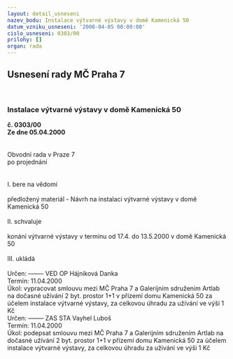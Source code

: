 ```yaml
---
layout: detail_usneseni
nazev_bodu: Instalace výtvarné výstavy v domě Kamenická 50
datum_vzniku_usneseni: '2000-04-05 00:00:00'
cislo_usneseni: 0303/00
prilohy: []
organ: rada
---
```

<div id="ucUsn_pList" class="usn">
	<span><h2>Usnesení rady MČ Praha 7 </h2>
<br></span><div class="standBody">
<span><h3>Instalace výtvarné výstavy v domě Kamenická 50</h3></span><div class="center">
		<strong>č. 0303/00</strong><br>
	</div>
<div class="center">
		<strong>Ze dne 05.04.2000</strong><br><br>
	</div>
<br>Obvodní rada v Praze 7<br>po projednání<br><br><br>I.	bere na vědomí<br><br> předložený materiál - Návrh na instalaci výtvarné výstavy v domě Kamenická 50<br><br>II.	schvaluje <br><br>konání výtvarné výstavy v termínu od 17.4. do 13.5.2000 v domě Kamenická 50<br><br>III.	ukládá <br>			<br> Určen:	–––––	VED OP Hájniková Danka<br>Termín: 11.04.2000<br>Úkol:	vypracovat smlouvu mezi MČ Praha 7 a Galerijním sdružením Artlab na dočasné užívání  2 byt. prostor 1+1 v přízemí domu Kamenická 50 za účelem instalace výtvarné výstavy, za celkovou úhradu za užívání ve výši 1 Kč <br>    Určen:	–––––	ZAS STA Vayhel Luboš<br>Termín: 11.04.2000<br>Úkol:	podepsat smlouvu mezi MČ Praha 7 a Galerijním sdružením Artlab na dočasné užívání  2 byt. prostor 1+1 v přízemí domu Kamenická 50 za účelem instalace výtvarné výstavy, za celkovou úhradu za užívání ve výši 1 Kč<br> <br><br>				<br><br> <br>
</div>
</div>
